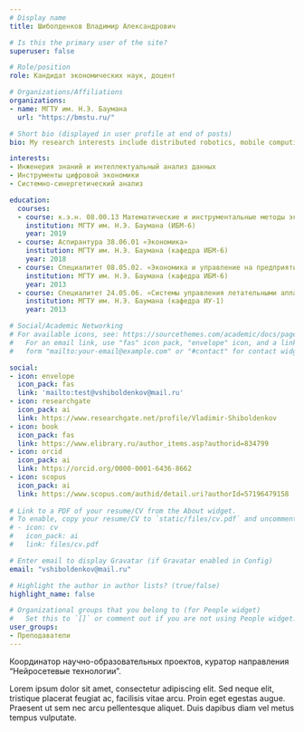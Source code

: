 ```yaml
---
# Display name
title: Шиболденков Владимир Александрович

# Is this the primary user of the site?
superuser: false

# Role/position
role: Кандидат экономических наук, доцент

# Organizations/Affiliations
organizations:
- name: МГТУ им. Н.Э. Баумана
  url: "https://bmstu.ru/"

# Short bio (displayed in user profile at end of posts)
bio: My research interests include distributed robotics, mobile computing and programmable matter. ![](https://bmstu.ru/plain/works/science/degree-candidates/dissertants/?q=dissertation&id=531)

interests:
- Инженерия знаний и интеллектуальный анализ данных
- Инструменты цифровой экономики
- Системно-синергетический анализ

education:
  courses:
  - course: к.э.н. 08.00.13 Математические и инструментальные методы экономики
    institution: МГТУ им. Н.Э. Баумана (ИБМ-6)
    year: 2019
  - course: Аспирантура 38.06.01 «Экономика»
    institution: МГТУ им. Н.Э. Баумана (кафедра ИБМ-6)
    year: 2018
  - course: Специалитет 08.05.02. «Экономика и управление на предприятии
    institution: МГТУ им. Н.Э. Баумана (кафедра ИБМ-6)
    year: 2013
  - course: Специалитет 24.05.06. «Системы управления летательными аппаратами» 
    institution: МГТУ им. Н.Э. Баумана (кафедра ИУ-1)
    year: 2013

# Social/Academic Networking
# For available icons, see: https://sourcethemes.com/academic/docs/page-builder/#icons
#   For an email link, use "fas" icon pack, "envelope" icon, and a link in the
#   form "mailto:your-email@example.com" or "#contact" for contact widget.

social:
- icon: envelope
  icon_pack: fas
  link: 'mailto:test@vshiboldenkov@mail.ru'
- icon: researchgate
  icon_pack: ai
  link: https://www.researchgate.net/profile/Vladimir-Shiboldenkov
- icon: book
  icon_pack: fas
  link: https://www.elibrary.ru/author_items.asp?authorid=834799
- icon: orcid
  icon_pack: ai
  link: https://orcid.org/0000-0001-6436-8662
- icon: scopus
  icon_pack: ai
  link: https://www.scopus.com/authid/detail.uri?authorId=57196479158
  
# Link to a PDF of your resume/CV from the About widget.
# To enable, copy your resume/CV to `static/files/cv.pdf` and uncomment the lines below.
# - icon: cv
#   icon_pack: ai
#   link: files/cv.pdf

# Enter email to display Gravatar (if Gravatar enabled in Config)
email: "vshiboldenkov@mail.ru"

# Highlight the author in author lists? (true/false)
highlight_name: false

# Organizational groups that you belong to (for People widget)
#   Set this to `[]` or comment out if you are not using People widget.
user_groups:
- Преподаватели
---
```


Координатор научно-образовательных проектов, куратор направления “Нейросетевые технологии”.

Lorem ipsum dolor sit amet, consectetur adipiscing elit. Sed neque elit, tristique placerat feugiat ac, facilisis vitae arcu. Proin eget egestas augue. Praesent ut sem nec arcu pellentesque aliquet. Duis dapibus diam vel metus tempus vulputate.
